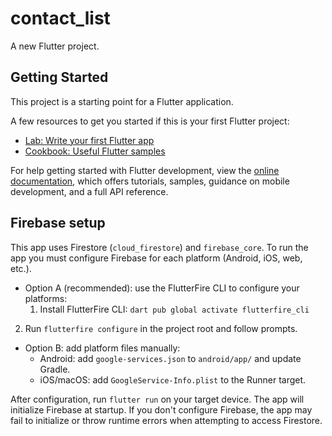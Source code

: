 # contact_list

A new Flutter project.

## Getting Started

This project is a starting point for a Flutter application.

A few resources to get you started if this is your first Flutter project:

- [Lab: Write your first Flutter app](https://docs.flutter.dev/get-started/codelab)
- [Cookbook: Useful Flutter samples](https://docs.flutter.dev/cookbook)

For help getting started with Flutter development, view the
[online documentation](https://docs.flutter.dev/), which offers tutorials,
samples, guidance on mobile development, and a full API reference.

## Firebase setup

This app uses Firestore (`cloud_firestore`) and `firebase_core`. To run the
app you must configure Firebase for each platform (Android, iOS, web, etc.).

- Option A (recommended): use the FlutterFire CLI to configure your platforms:
	1. Install FlutterFire CLI: `dart pub global activate flutterfire_cli`
 2. Run `flutterfire configure` in the project root and follow prompts.

- Option B: add platform files manually:
	- Android: add `google-services.json` to `android/app/` and update Gradle.
	- iOS/macOS: add `GoogleService-Info.plist` to the Runner target.

After configuration, run `flutter run` on your target device. The app will
initialize Firebase at startup. If you don't configure Firebase, the app may
fail to initialize or throw runtime errors when attempting to access
Firestore.
